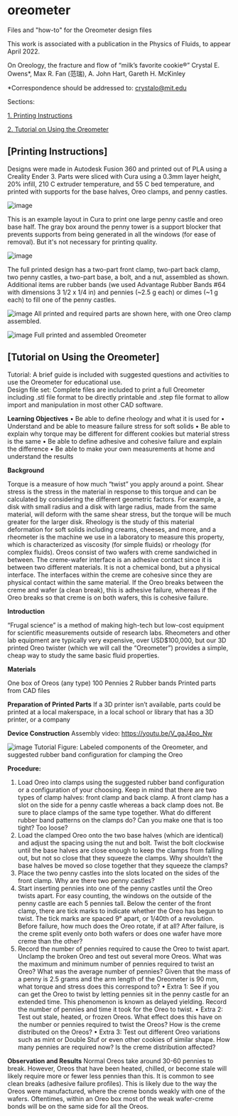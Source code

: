 # oreometer
Files and "how-to" for the Oreometer design files

This work is associated with a publication in the Physics of Fluids, to appear April 2022. 

On Oreology, the fracture and flow of “milk’s favorite cookie®”
Crystal E. Owens*, Max R. Fan (范瑞), A. John Hart, Gareth H. McKinley
 
*Correspondence should be addressed to: crystalo@mit.edu  

Sections: 

[1. Printing Instructions](#printing-instructions)

[2. Tutorial on Using the Oreometer](#tutorial-on-using-the-oreometer)

## [Printing Instructions]

Designs were made in Autodesk Fusion 360 and printed out of PLA using a Creality Ender 3. Parts were sliced with Cura using a 0.3mm layer height, 20% infill, 210 C extruder temperature, and 55 C bed temperature, and printed with supports for the base halves, Oreo clamps, and penny castles.

![image](https://user-images.githubusercontent.com/96365229/163449986-2a796cef-dba0-480c-96cc-bbf98f40ec07.png)

This is an example layout in Cura to print one large penny castle and oreo base half. The gray box around the penny tower is a support blocker that prevents supports from being generated in all the windows (for ease of removal). But it's not necessary for printing quality. 

![image](https://user-images.githubusercontent.com/96365229/163450658-34c8d7cf-3d79-4269-be05-68fd7128652a.png)

The full printed design has a two-part front clamp, two-part back clamp, two penny castles, a two-part base, a bolt, and a nut, assembled as shown. Additional items are rubber bands (we used Advantage Rubber Bands #64 with dimensions 3 1/2 x 1/4 in) and pennies (~2.5 g each) or dimes (~1 g each) to fill one of the penny castles. 

![image](https://user-images.githubusercontent.com/96365229/163477439-c5f05c2f-9841-49a0-b49a-e639caa30c41.png)
All printed and required parts are shown here, with one Oreo clamp assembled. 

![image](https://user-images.githubusercontent.com/96365229/163477651-c38f01a7-3874-4bc8-8c1b-5407ef7f397e.png)
Full printed and assembled Oreometer 


## [Tutorial on Using the Oreometer]

Tutorial: A brief guide is included with suggested questions and activities to use the Oreometer for educational use.  
Design file set: Complete files are included to print a full Oreometer including .stl file format to be directly printable and .step file format to allow import and manipulation in most other CAD software. 

**Learning Objectives**
•	Be able to define rheology and what it is used for 
•	Understand and be able to measure failure stress for soft solids
•	Be able to explain why torque may be different for different cookies but material stress is the same 
•	Be able to define adhesive and cohesive failure and explain the difference
•	Be able to make your own measurements at home and understand the results

**Background**

Torque is a measure of how much “twist” you apply around a point. Shear stress is the stress in the material in response to this torque and can be calculated by considering the different geometric factors. For example, a disk with small radius and a disk with large radius, made from the same material, will deform with the same shear stress, but the torque will be much greater for the larger disk. 
Rheology is the study of this material deformation for soft solids including creams, cheeses, and more, and a rheometer is the machine we use in a laboratory to measure this property, which is characterized as viscosity (for simple fluids) or rheology (for complex fluids). 
Oreos consist of two wafers with creme sandwiched in between. The creme-wafer interface is an adhesive contact since it is between two different materials. It is not a chemical bond, but a physical interface. The interfaces within the creme are cohesive since they are physical contact within the same material. If the Oreo breaks between the creme and wafer (a clean break), this is adhesive failure, whereas if the Oreo breaks so that creme is on both wafers, this is cohesive failure.

**Introduction**

“Frugal science” is a method of making high-tech but low-cost equipment for scientific measurements outside of research labs. Rheometers and other lab equipment are typically very expensive, over USD$100,000, but our 3D printed Oreo twister (which we will call the “Oreometer”) provides a simple, cheap way to study the same basic fluid properties. 

**Materials**

One box of Oreos (any type)
100 Pennies
2 Rubber bands
Printed parts from CAD files

**Preparation of Printed Parts**
If a 3D printer isn’t available, parts could be printed at a local makerspace, in a local school or library that has a 3D printer, or a company

**Device Construction**
Assembly video: https://youtu.be/V_gaJ4po_Nw

![image](https://user-images.githubusercontent.com/96365229/163450996-01fa9410-d098-48cd-8763-4900b0bd300a.png)
Tutorial Figure: Labeled components of the Oreometer, and 
suggested rubber band configuration for clamping the Oreo

**Procedure:**
1.	Load Oreo into clamps using the suggested rubber band configuration or a configuration of your choosing. Keep in mind that there are two types of clamp halves: front clamp and back clamp. A front clamp has a slot on the side for a penny castle whereas a back clamp does not. Be sure to place clamps of the same type together. 
What do different rubber band patterns on the clamps do? Can you make one that is too tight? Too loose? 
2.	Load the clamped Oreo onto the two base halves (which are identical) and adjust the spacing using the nut and bolt. Twist the bolt clockwise until the base halves are close enough to keep the clamps from falling out, but not so close that they squeeze the clamps.
Why shouldn’t the base halves be moved so close together that they squeeze the clamps?
3.	Place the two penny castles into the slots located on the sides of the front clamp. 
Why are there two penny castles?
4.	Start inserting pennies into one of the penny castles until the Oreo twists apart. For easy counting, the windows on the outside of the penny castle are each 5 pennies tall. Below the center of the front clamp, there are tick marks to indicate whether the Oreo has begun to twist. The tick marks are spaced 9° apart, or 1/40th of a revolution.
Before failure, how much does the Oreo rotate, if at all? After failure, is the creme split evenly onto both wafers or does one wafer have more creme than the other?
5.	Record the number of pennies required to cause the Oreo to twist apart. Unclamp the broken Oreo and test out several more Oreos.
What was the maximum and minimum number of pennies required to twist an Oreo? What was the average number of pennies? Given that the mass of a penny is 2.5 grams and the arm length of the Oreometer is 90 mm, what torque and stress does this correspond to?
•	Extra 1: See if you can get the Oreo to twist by letting pennies sit in the penny castle for an extended time. This phenomenon is known as delayed yielding. Record the number of pennies and time it took for the Oreo to twist.
•	Extra 2: Test out stale, heated, or frozen Oreos. What effect does this have on the number or pennies required to twist the Oreos? How is the creme distributed on the Oreos?
•	Extra 3: Test out different Oreo variations such as mint or Double Stuf or even other cookies of similar shape. How many pennies are required now? Is the creme distribution affected?

**Observation and Results**
Normal Oreos take around 30-60 pennies to break. However, Oreos that have been heated, chilled, or become stale will likely require more or fewer less pennies than this. It is common to see clean breaks (adhesive failure profiles). This is likely due to the way the Oreos were manufactured, where the creme bonds weakly with one of the wafers. Oftentimes, within an Oreo box most of the weak wafer-creme bonds will be on the same side for all the Oreos.
